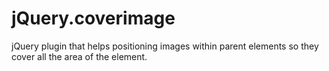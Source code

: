 jQuery.coverimage
==================

jQuery plugin that helps positioning images within parent elements so they cover all the area of the element.